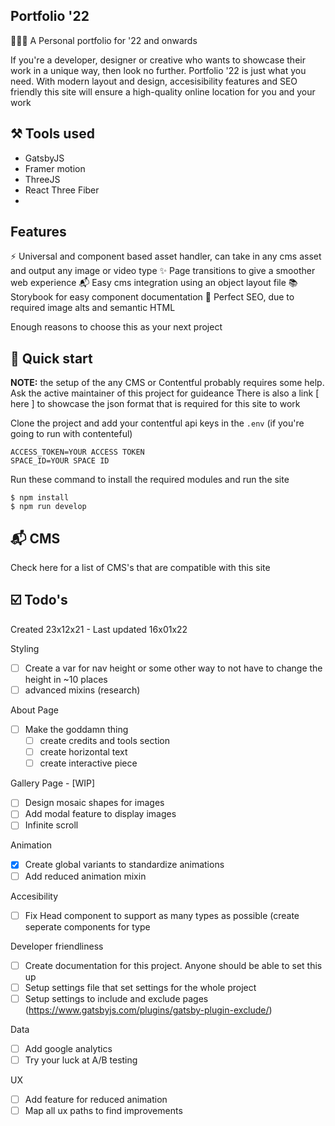 ## Portfolio '22

🧑🏽‍🎨 A Personal portfolio for '22 and onwards

If you're a developer, designer or creative who wants to showcase their work in a unique way, then look no further. Portfolio '22 is just what you need. With modern layout and design, accesisibility features and SEO friendly this site will ensure a high-quality online location for you and your work

## ⚒ Tools used

- GatsbyJS
- Framer motion
- ThreeJS
- React Three Fiber
- 

## Features

⚡️ Universal and component based asset handler, can take in any cms asset and output any image or video type
✨ Page transitions to give a smoother web experience
📬 Easy cms integration using an object layout file
📚 Storybook for easy component documentation
👀 Perfect SEO, due to required image alts and semantic HTML

Enough reasons to choose this as your next project

## 🚀 Quick start

<b>NOTE:</b> the setup of the any CMS or Contentful probably requires some help. Ask the active maintainer of this project for guideance
There is also a link [ here ] to showcase the json format that is required for this site to work

Clone the project and add your contentful api keys in the `.env` (if you're going to run with contenteful)

```
ACCESS_TOKEN=YOUR ACCESS TOKEN
SPACE_ID=YOUR SPACE ID
```

Run these command to install the required modules and run the site

```
$ npm install
$ npm run develop
```

## 📬 CMS
Check here for a list of CMS's that are compatible with this site

## ☑️ Todo's

Created 23x12x21 - Last updated 16x01x22

Styling

- [ ] Create a var for nav height or some other way to not have to change the height in ~10 places
- [ ] advanced mixins (research)

About Page

- [ ] Make the goddamn thing
  - [ ] create credits and tools section
  - [ ] create horizontal text
  - [ ] create interactive piece

Gallery Page - [WIP]

- [ ] Design mosaic shapes for images
- [ ] Add modal feature to display images
- [ ] Infinite scroll

Animation

- [x] Create global variants to standardize animations
- [ ] Add reduced animation mixin

Accesibility

- [ ] Fix Head component to support as many types as possible (create seperate components for type

Developer friendliness

- [ ] Create documentation for this project. Anyone should be able to set this up
- [ ] Setup settings file that set settings for the whole project
- [ ] Setup settings to include and exclude pages (https://www.gatsbyjs.com/plugins/gatsby-plugin-exclude/)

Data

- [ ] Add google analytics
- [ ] Try your luck at A/B testing

UX

- [ ] Add feature for reduced animation
- [ ] Map all ux paths to find improvements
